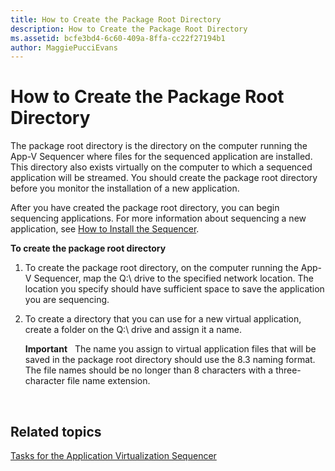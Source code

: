 ```yaml
---
title: How to Create the Package Root Directory
description: How to Create the Package Root Directory
ms.assetid: bcfe3bd4-6c60-409a-8ffa-cc22f27194b1
author: MaggiePucciEvans
---
```


# How to Create the Package Root Directory


The package root directory is the directory on the computer running the App-V Sequencer where files for the sequenced application are installed. This directory also exists virtually on the computer to which a sequenced application will be streamed. You should create the package root directory before you monitor the installation of a new application.

After you have created the package root directory, you can begin sequencing applications. For more information about sequencing a new application, see [How to Install the Sequencer](how-to-install-the-sequencer.md).

**To create the package root directory**

1.  To create the package root directory, on the computer running the App-V Sequencer, map the Q:\\ drive to the specified network location. The location you specify should have sufficient space to save the application you are sequencing.

2.  To create a directory that you can use for a new virtual application, create a folder on the Q:\\ drive and assign it a name.

    **Important**  
    The name you assign to virtual application files that will be saved in the package root directory should use the 8.3 naming format. The file names should be no longer than 8 characters with a three-character file name extension.

     

## Related topics


[Tasks for the Application Virtualization Sequencer](tasks-for-the-application-virtualization-sequencer.md)

 

 






